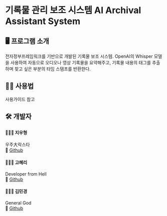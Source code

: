 # 기록물 관리 보조 시스템 AI Archival Assistant System

## 🖥️ 프로그램 소개
전자정부프레임워크를 기반으로 개발된 기록물 보조 시스템. 
OpenAI의 Whisper 모델을 사용하여 자동으로 오디오나 영상 기록물을 요약해주고, 기록물 내용의 태그를 추출하며 찾고 싶은 부분의 타임 스탬프를 반환한다.

## 💁🏻 사용법
사용가이드 참고

## 🛠️ 개발자
#### 🧑🏻‍💻 지우형
우주大락스타
<br/>🔗 [Github](https://github.com/Here-Comes-The-Sun)

#### 👩🏻‍💻 고혜리
Developer from Hell
<br/>🔗 [Github](https://github.com/highlyko17)

#### 👩🏻‍💻 김민경
General God
<br/>🔗 [Github](https://github.com/MinkyoungKim-22100090)